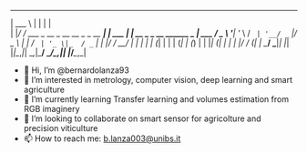 

______                               _         _                          
| ___ \                             | |       | |                         
| |_/ / ___ _ __ _ __   __ _ _ __ __| | ___   | |     __ _ _ __  ______ _ 
| ___ \/ _ \ '__| '_ \ / _` | '__/ _` |/ _ \  | |    / _` | '_ \|_  / _` |
| |_/ /  __/ |  | | | | (_| | | | (_| | (_) | | |___| (_| | | | |/ / (_| |
\____/ \___|_|  |_| |_|\__,_|_|  \__,_|\___/  \_____/\__,_|_| |_/___\__,_|
                                                                          
                                                                          





- 👋 Hi, I’m @bernardolanza93
- 👀 I’m interested in metrology, computer vision, deep learning and smart agriculture
- 🌱 I’m currently learning Transfer learning and volumes estimation from RGB imaginery
- 💞️ I’m looking to collaborate on smart sensor for agricolture and precision viticulture
- 📫 How to reach me: b.lanza003@unibs.it

<!---
bernardolanza93/bernardolanza93 is a ✨ special ✨ repository because its `README.md` (this file) appears on your GitHub profile.
You can click the Preview link to take a look at your changes.
--->
